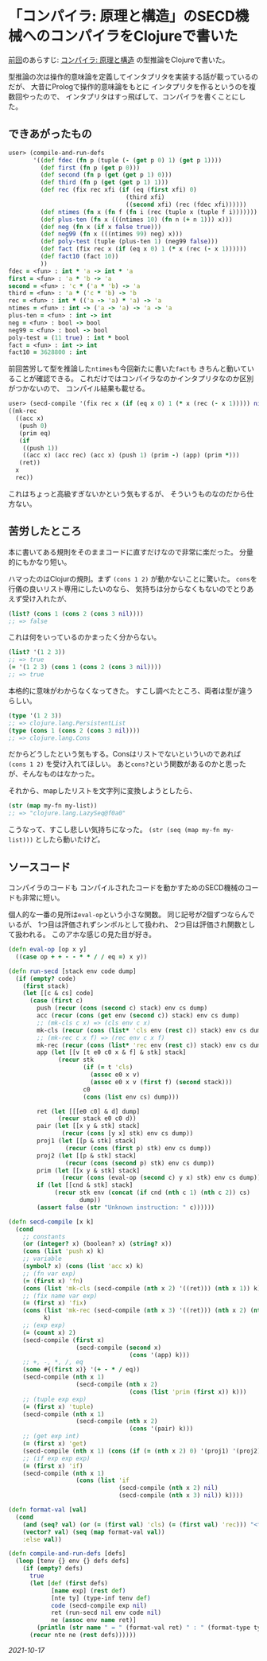 # 「コンパイラ: 原理と構造」のSECD機械へのコンパイラをClojureで書いた

[前回](/2021/typeinf.html)のあらすじ:
[コンパイラ: 原理と構造](https://www.amazon.co.jp/gp/product/4320124782/)
の型推論をClojureで書いた。

型推論の次は操作的意味論を定義してインタプリタを実装する話が載っているのだが、
大昔にPrologで操作的意味論をもとに
インタプリタを作るというのを複数回やったので、
インタプリタはすっ飛ばして、コンパイラを書くことにした。

## できあがったもの

```clojure
user> (compile-and-run-defs
       '((def fdec (fn p (tuple (- (get p 0) 1) (get p 1))))
         (def first (fn p (get p 0)))
         (def second (fn p (get (get p 1) 0)))
         (def third (fn p (get (get p 1) 1)))
         (def rec (fix rec xfi (if (eq (first xfi) 0)
                                 (third xfi)
                                 ((second xfi) (rec (fdec xfi))))))
         (def ntimes (fn x (fn f (fn i (rec (tuple x (tuple f i)))))))
         (def plus-ten (fn x (((ntimes 10) (fn n (+ n 1))) x)))
         (def neg (fn x (if x false true)))
         (def neg99 (fn x (((ntimes 99) neg) x)))
         (def poly-test (tuple (plus-ten 1) (neg99 false)))
         (def fact (fix rec x (if (eq x 0) 1 (* x (rec (- x 1))))))
         (def fact10 (fact 10))
         ))
fdec = <fun> : int * 'a -> int * 'a
first = <fun> : 'a * 'b -> 'a
second = <fun> : 'c * ('a * 'b) -> 'a
third = <fun> : 'a * ('c * 'b) -> 'b
rec = <fun> : int * (('a -> 'a) * 'a) -> 'a
ntimes = <fun> : int -> ('a -> 'a) -> 'a -> 'a
plus-ten = <fun> : int -> int
neg = <fun> : bool -> bool
neg99 = <fun> : bool -> bool
poly-test = (11 true) : int * bool
fact = <fun> : int -> int
fact10 = 3628800 : int
```

前回苦労して型を推論した`ntimes`も今回新たに書いた`fact`も
きちんと動いていることが確認できる。
これだけではコンパイラなのかインタプリタなのか区別がつかないので、
コンパイル結果も載せる。

```clojure
user> (secd-compile '(fix rec x (if (eq x 0) 1 (* x (rec (- x 1))))) nil)
((mk-rec
  ((acc x)
   (push 0)
   (prim eq)
   (if
    ((push 1))
    ((acc x) (acc rec) (acc x) (push 1) (prim -) (app) (prim *)))
   (ret))
  x
  rec))
```

これはちょっと高級すぎないかという気もするが、
そういうものなのだから仕方ない。

## 苦労したところ

本に書いてある規則をそのままコードに直すだけなので非常に楽だった。
分量的にもかなり短い。

ハマったのはClojurの規則。まず `(cons 1 2)` が動かないことに驚いた。
`cons`を行儀の良いリスト専用にしたいのなら、
気持ちは分からなくもないのでとりあえず受け入れたが、

```clojure
(list? (cons 1 (cons 2 (cons 3 nil))))
;; => false
```

これは何をいっているのかまったく分からない。

```clojure
(list? '(1 2 3))
;; => true
(= '(1 2 3) (cons 1 (cons 2 (cons 3 nil))))
;; => true
```

本格的に意味がわからなくなってきた。
すこし調べたところ、両者は型が違うらしい。

```clojure
(type '(1 2 3))
;; => clojure.lang.PersistentList
(type (cons 1 (cons 2 (cons 3 nil))))
;; => clojure.lang.Cons
```

だからどうしたという気もする。Consはリストでないといういのであれば
`(cons 1 2)` を受け入れてほしい。
あと`cons?`という関数があるのかと思ったが、そんなものはなかった。

それから、mapしたリストを文字列に変換しようとしたら、

```clojure
(str (map my-fn my-list))
;; => "clojure.lang.LazySeq@f0a0"
```

こうなって、すこし悲しい気持ちになった。
`(str (seq (map my-fn my-list)))` としたら動いたけど。

## ソースコード

コンパイラのコードも
コンパイルされたコードを動かすためのSECD機械のコードも非常に短い。

個人的な一番の見所は`eval-op`という小さな関数。
同じ記号が2個ずつならんでいるが、
1つ目は評価されずシンボルとして扱われ、
2つ目は評価され関数として扱われる。
このアホな感じの見た目が好き。

```clojure
(defn eval-op [op x y]
  ((case op + + - - * * / / eq =) x y))

(defn run-secd [stack env code dump]
  (if (empty? code)
    (first stack)
    (let [[c & cs] code]
      (case (first c)
        push (recur (cons (second c) stack) env cs dump)
        acc (recur (cons (get env (second c)) stack) env cs dump)
        ;; (mk-cls c x) => (cls env c x)
        mk-cls (recur (cons (list* 'cls env (rest c)) stack) env cs dump)
        ;; (mk-rec c x f) => (rec env c x f)
        mk-rec (recur (cons (list* 'rec env (rest c)) stack) env cs dump)
        app (let [[v [t e0 c0 x & f] & stk] stack]
              (recur stk
                     (if (= t 'cls)
                       (assoc e0 x v)
                       (assoc e0 x v (first f) (second stack)))
                     c0
                     (cons (list env cs) dump)))

        ret (let [[[e0 c0] & d] dump]
              (recur stack e0 c0 d))
        pair (let [[x y & stk] stack]
               (recur (cons [y x] stk) env cs dump))
        proj1 (let [[p & stk] stack]
                (recur (cons (first p) stk) env cs dump))
        proj2 (let [[p & stk] stack]
                (recur (cons (second p) stk) env cs dump))
        prim (let [[x y & stk] stack]
               (recur (cons (eval-op (second c) y x) stk) env cs dump))
        if (let [[cnd & stk] stack]
             (recur stk env (concat (if cnd (nth c 1) (nth c 2)) cs)
                    dump))
        (assert false (str "Unknown instruction: " c))))))

(defn secd-compile [x k]
  (cond
    ;; constants
    (or (integer? x) (boolean? x) (string? x))
    (cons (list 'push x) k)
    ;; variable
    (symbol? x) (cons (list 'acc x) k)
    ;; (fn var exp)
    (= (first x) 'fn)
    (cons (list 'mk-cls (secd-compile (nth x 2) '((ret))) (nth x 1)) k)
    ;; (fix name var exp)
    (= (first x) 'fix)
    (cons (list 'mk-rec (secd-compile (nth x 3) '((ret))) (nth x 2) (nth x 1))
          k)
    ;; (exp exp)
    (= (count x) 2)
    (secd-compile (first x)
                   (secd-compile (second x)
                                  (cons '(app) k)))
    ;; +, -, *, /, eq
    (some #{(first x)} '(+ - * / eq))
    (secd-compile (nth x 1)
                   (secd-compile (nth x 2)
                                  (cons (list 'prim (first x)) k)))
    ;; (tuple exp exp)
    (= (first x) 'tuple)
    (secd-compile (nth x 1)
                   (secd-compile (nth x 2)
                                  (cons '(pair) k)))
    ;; (get exp int)
    (= (first x) 'get)
    (secd-compile (nth x 1) (cons (if (= (nth x 2) 0) '(proj1) '(proj2)) k))
    ;; (if exp exp exp)
    (= (first x) 'if)
    (secd-compile (nth x 1)
                   (cons (list 'if
                               (secd-compile (nth x 2) nil)
                               (secd-compile (nth x 3) nil)) k))))

(defn format-val [val]
  (cond
    (and (seq? val) (or (= (first val) 'cls) (= (first val) 'rec))) "<fun>"
    (vector? val) (seq (map format-val val))
    :else val))

(defn compile-and-run-defs [defs]
  (loop [tenv {} env {} defs defs]
    (if (empty? defs)
      true
      (let [def (first defs)
            [name exp] (rest def)
            [nte ty] (type-inf tenv def)
            code (secd-compile exp nil)
            ret (run-secd nil env code nil)
            ne (assoc env name ret)]
        (println (str name " = " (format-val ret) " : " (format-type ty)))
      (recur nte ne (rest defs))))))
```

*2021-10-17*
